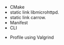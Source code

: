 + CMake
 + static link libmicrohttpd.
 + static link carrow.
+ Manifest
+ CLI
- Profile using Valgrind
